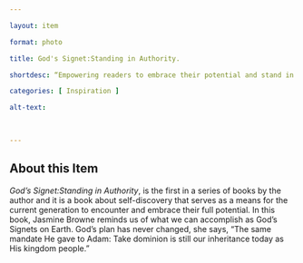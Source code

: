 ```yaml
--- 

layout: item 

format: photo 

title: God's Signet:Standing in Authority.

shortdesc: “Empowering readers to embrace their potential and stand in authority as God's Signets, inspired by timeless truths and a message of self-discovery.” 

categories: [ Inspiration ] 

alt-text:  


 
--- 
```


## About this Item 

_God’s Signet:Standing in Authority_, is the first in a series of books by the author and it is a book about self-discovery that serves as a means for the current generation to encounter and embrace their full potential. In this book, Jasmine Browne reminds us of what we can accomplish as God’s Signets on Earth. God’s plan has never changed, she says, “The same mandate He gave to Adam: Take dominion is still our inheritance today as His kingdom people.”
